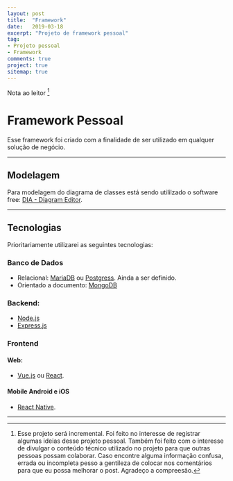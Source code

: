 ```yaml
---
layout: post
title:  "Framework"
date:   2019-03-18
excerpt: "Projeto de framework pessoal"
tag: 
- Projeto pessoal
- Framework
comments: true
project: true
sitemap: true
---
```


Nota ao leitor [^1]

# Framework Pessoal

Esse framework foi criado com a finalidade de ser utilizado em qualquer solução de negócio.

---

## Modelagem

Para modelagem do diagrama de classes está sendo utililzado o software free: [DIA - Diagram Editor](http://dia-installer.de/).

---

## Tecnologias

Prioritariamente utilizarei as seguintes tecnologias:

### Banco de Dados

- Relacional: [MariaDB](https://mariadb.org/) ou [Postgress](https://www.postgresql.org/). Ainda a ser definido.
- Orientado a documento: [MongoDB](https://www.mongodb.com/)

### Backend:

- [Node.js](https://nodejs.org)
- [Express.js](https://expressjs.com)

### Frontend

#### Web:
- [Vue.js](https://vuejs.org/) ou [React](https://reactjs.org/).

#### Mobile Android e iOS
- [React Native](https://facebook.github.io/react-native/).

---

[^1]: Esse projeto será incremental. Foi feito no interesse de registrar algumas ideias desse projeto pessoal. Também foi feito com o interesse de divulgar o conteúdo técnico utilizado no projeto para que outras pessoas possam colaborar. Caso encontre alguma informação confusa, errada ou incompleta pesso a gentileza de colocar nos comentários para que eu possa melhorar o post.
Agradeço a compreesão.